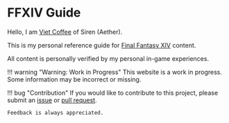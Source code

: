 # FFXIV Guide

Hello, I am [Viet Coffee](https://na.finalfantasyxiv.com/lodestone/character/37013782/) of Siren (Aether).

This is my personal reference guide for [Final Fantasy XIV](https://www.finalfantasyxiv.com/) content.

All content is personally verified by my personal in-game experiences.

!!! warning "Warning: Work in Progress"
    This website is a work in progress. Some information may be incorrect or missing.

!!! bug "Contribution"
    If you would like to contribute to this project, please submit an [issue](https://github.com/haothitran/ffxiv-guide/issues) or [pull request](https://github.com/haothitran/ffxiv-guide/pulls).

    Feedback is always appreciated.
